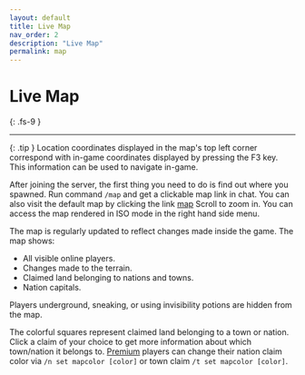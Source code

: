 ```yaml
---
layout: default
title: Live Map
nav_order: 2
description: "Live Map"
permalink: map
---
```


# Live Map
{: .fs-9 }

---

{: .tip }
Location coordinates displayed in the map's top left corner correspond with in-game coordinates displayed by pressing the F3 key. This information can be used to navigate in-game.

After joining the server, the first thing you need to do is find out where you spawned. Run command `/map` and get a clickable map link in chat. You can also visit the default map by clicking the link [map] Scroll to zoom in. You can access the map rendered in ISO mode in the right hand side menu.

The map is regularly updated to reflect changes made inside the game. The map shows:

- All visible online players.
- Changes made to the terrain.
- Claimed land belonging to nations and towns.
- Nation capitals.

Players underground, sneaking, or using invisibility potions are hidden from the map.

The colorful squares represent claimed land belonging to a town or nation. Click a claim of your choice to get more information about which town/nation it belongs to. [Premium] players can change their nation claim color via `/n set mapcolor [color]` or town claim `/t set mapcolor [color]`.

[Premium]: http://store.spartacraft.eu
[map]: http://map.spartacraft.eu
